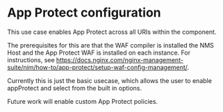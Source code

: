 # App Protect configuration

This use case enables App Protect across all URIs within the component.

The prerequisites for this are that the WAF compiler is installed the NMS Host and the App Protect WAF is installed on each instance. For instructions, see https://docs.nginx.com/nginx-management-suite/nim/how-to/app-protect/setup-waf-config-management/.

Currently this is just the basic usecase, which allows the user to enable appProtect and select from the built in options.

Future work will enable custom App Protect policies.
